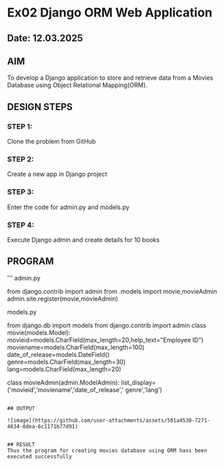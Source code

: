 # Ex02 Django ORM Web Application
## Date: 12.03.2025

## AIM
To develop a Django application to store and retrieve data from a Movies Database using Object Relational Mapping(ORM).




## DESIGN STEPS

### STEP 1:
Clone the problem from GitHub

### STEP 2:
Create a new app in Django project

### STEP 3:
Enter the code for admin.py and models.py

### STEP 4:
Execute Django admin and create details for 10 books

## PROGRAM
'''
admin.py

from django.contrib import admin
from .models import movie,movieAdmin
admin.site.register(movie,movieAdmin)

models.py

from django.db import models
from django.contrib import admin
class movie(models.Model):
    movieid=models.CharField(max_length=20,help_text="Employee ID")
    moviename=models.CharField(max_length=100)
    date_of_release=models.DateField()
    genre=models.CharField(max_length=30)
    lang=models.CharField(max_length=20)

class movieAdmin(admin.ModelAdmin):
    list_display=('movieid','moviename','date_of_release',' genre','lang')
```

## OUTPUT

![image](https://github.com/user-attachments/assets/501a4530-7271-4634-8dea-6c1171b77d91)


## RESULT
Thus the program for creating movies database using ORM hass been executed successfully
